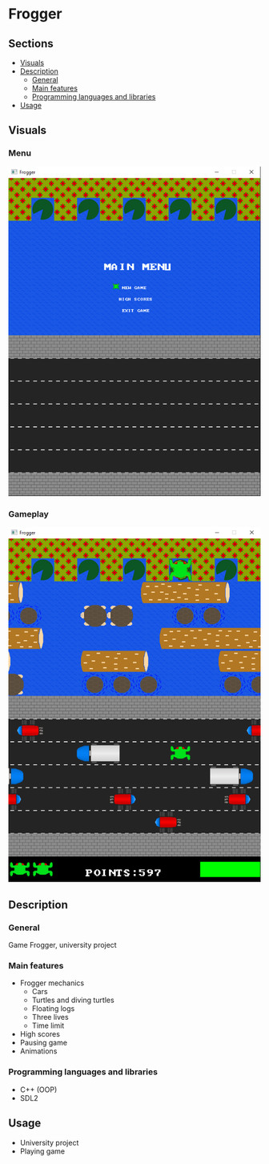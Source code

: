 # Frogger
## Sections

 - [Visuals](#visuals)
 - [Description](#description)
	 - [General](#general)
	 - [Main features](#main-features)
	 - [Programming languages and libraries](#programming-languages-and-libraries)
 - [Usage](#usage)


## Visuals

### Menu
![menu](Images/main_menu.png "Menu")

### Gameplay
![gameplay](Images/gameplay.png "Gameplay")

## Description

### General
Game Frogger, university project

### Main features
  - Frogger mechanics
    - Cars
    - Turtles and diving turtles
    - Floating logs
    - Three lives
    - Time limit
  - High scores
  - Pausing game
  - Animations

### Programming languages and libraries
 - C++ (OOP)
 - SDL2

## Usage
 - University project
 - Playing game
